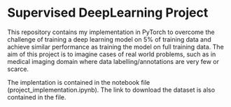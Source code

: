 # Supervised DeepLearning Project

This repository contains my implementation in PyTorch to overcome the challenge of training a deep learning model on 5% of training data and achieve similar performance as training the model on full training data. The aim of this project is to imagine cases of real world problems, such as in medical imaging domain where data labelling/annotations are very few or scarce.  

The implentation is contained in the notebook file (project_implementation.ipynb). The link to download the dataset is also contained in the file. 
